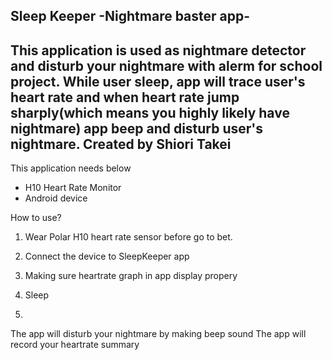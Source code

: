 Sleep Keeper -Nightmare baster app-
-------------------------------------
This application is used as nightmare detector and disturb your nightmare with alerm for school project.
While user sleep, app will trace user's heart rate and when heart rate jump sharply(which means you highly likely have nightmare)
app beep and disturb user's nightmare.
Created by Shiori Takei
-------------------------------------
This application needs below

- H10 Heart Rate Monitor<Any Polar product will do>
- Android device

How to use?

1. Wear Polar H10 heart rate sensor before go to bet.
2. Connect the device to SleepKeeper app
3. Making sure heartrate graph in app display propery
4. Sleep 
  
5.  
<Case A: If you have nightmare>
The app will disturb your nightmare by making beep sound
  
<Case B: If you have nightmare>
The app will record your heartrate summary
